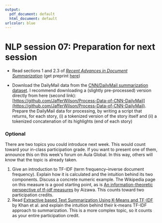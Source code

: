 ```yaml
---
output:
  pdf_document: default
  html_document: default
urlcolor: blue
---
```

# NLP session 07: Preparation for next session
* Read sections 1 and 2.3 of *[Recent Advances in Document Summarization](https://link.springer.com/article/10.1007/s10115-017-1042-4?utm_source=getftr&utm_medium=getftr&utm_campaign=getftr_pilot)* (get preprint [here](https://wanxiaojun.github.io/summ_survey_draft.pdf))

* Download the DailyMail data from the [CNN/DailyMail summarization dataset](https://github.com/abisee/cnn-dailymail). I recommend downloading a (slightly pre-processed) version directly from here (second link): [https://github.com/JafferWilson/Process-Data-of-CNN-DailyMail](https://github.com/JafferWilson/Process-Data-of-CNN-DailyMail). Prepare the DailyMail data for processing, by writing a script that returns, for each story, (i) a tokenized version of the story itself and (ii) a tokenized concatenation of its highlights (end of each story)

### Optional

There are two topics you could introduce next week. This would count toward your in-class participation grade. If you want to present one of them, announce this on this week's forum on Aula Global. In this way, others will know that the topic is already taken. 

  1. Give an introduction to TF-IDF (term frequency–inverse document frequency). Explain how it is calculated and the intuition behind its two components. Discuss a concrete numeric example. The Wikipedia page on this measure is a good starting point, as is [An information-theoretic perspective of tf–idf measures](https://www.sciencedirect.com/science/article/pii/S0306457302000213?casa_token=Kw4xzQEUix4AAAAA:4DmCe_qDmIMN2i89efW13I5gFZB_OkjBza6Y-ZT36L0NmIL1NOY8IALhG7WO1R0T7hkna5S0MXE) by Aizawa. This counts toward two participation credits.
  2. Read [Extractive based Text Summarization Using K-Means and TF-IDF](https://j.mecs-press.net/ijieeb/ijieeb-v11-n3/IJIEEB-V11-N3-5.pdf) by Khan et al. and explain the intuition behind their k-means TF-IDF approach to summarization. This is a more complex topic, so it counts as your entire participation credit.